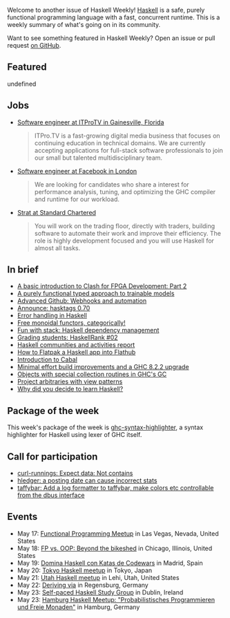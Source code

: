 <!-- 2018-05-17 unpublished -->

Welcome to another issue of Haskell Weekly!
[Haskell](https://haskell-lang.org) is a safe, purely functional programming language with a fast, concurrent runtime.
This is a weekly summary of what's going on in its community.

Want to see something featured in Haskell Weekly?
Open an issue or pull request [on GitHub](https://github.com/haskellweekly/haskellweekly.github.io).

## Featured

undefined

## Jobs

-   [Software engineer at ITProTV in Gainesville, Florida](https://functionaljobs.com/jobs/9080-software-engineer-developer-at-itprotv)

    > ITPro.TV is a fast-growing digital media business that focuses on continuing education in technical domains. We are currently accepting applications for full-stack software professionals to join our small but talented multidisciplinary team.

-   [Software engineer at Facebook in London](https://www.facebook.com/careers/jobs/a0I1H00000MoVjBUAV/)

    > We are looking for candidates who share a interest for performance analysis, tuning, and optimizing the GHC compiler and runtime for our workload.

-   [Strat at Standard Chartered](https://hauptwerk.blogspot.com/2018/05/job-openings-with-strats-team-at.html)

    > You will work on the trading floor, directly with traders, building software to automate their work and improve their efficiency. The role is highly development focused and you will use Haskell for almost all tasks.

## In brief

-   [A basic introduction to Clash for FPGA Development: Part 2](https://bitlog.it/hardware/a-basic-introduction-to-clash-for-fpga-development-part-2/)
-   [A purely functional typed approach to trainable models](https://blog.jle.im/entry/purely-functional-typed-models-1.html)
-   [Advanced Github: Webhooks and automation](https://mmhaskell.com/blog/2018/5/14/advanced-github-webhooks-and-automation)
-   [Announce: hasktags 0.70](https://np.reddit.com/r/haskell/comments/8j82od/ann_hasktags_070/)
-   [Error handling in Haskell](https://singpolyma.net/2018/05/error-handling-in-haskell/)
-   [Free monoidal functors, categorically!](https://bartoszmilewski.com/2018/05/16/free-monoidal-functors-categorically/)
-   [Fun with stack: Haskell dependency management](https://jappieklooster.nl/fun-with-stack-haskell-dependency-management.html)
-   [Grading students: HaskellRank #02](https://www.youtube.com/watch?v=-Wdatsf2ClE)
-   [Haskell communities and activities report](https://www.haskell.org/communities/05-2018/html/report.html)
-   [How to Flatpak a Haskell app into Flathub](https://medium.com/@lettier/how-to-flatpak-a-haskell-app-into-flathub-86ef6d69e94d)
-   [Introduction to Cabal](https://haskell-at-work.com/episodes/2018-05-13-introduction-to-cabal.html)
-   [Minimal effort build improvements and a GHC 8.2.2 upgrade](https://vadosware.io/post/least-effort-ghc-8-2-2-upgrade-for-my-servant-project/)
-   [Objects with special collection routines in GHC's GC](https://well-typed.com/blog/2018/05/ghc-special-gc-objects/)
-   [Project arbitraries with view patterns](http://blog.ploeh.dk/2018/05/14/project-arbitraries-with-view-patterns/)
-   [Why did you decide to learn Haskell?](https://np.reddit.com/r/haskell/comments/8jmf5l/why_did_you_decide_to_learn_haskell/)

## Package of the week

This week's package of the week is [ghc-syntax-highlighter](https://hackage.haskell.org/package/ghc-syntax-highlighter-0.0.2.0),
a syntax highlighter for Haskell using lexer of GHC itself.

## Call for participation

-   [curl-runnings: Expect data: Not contains](https://github.com/aviaviavi/curl-runnings/issues/15)
-   [hledger: a posting date can cause incorrect stats](https://github.com/simonmichael/hledger/issues/772)
-   [taffybar: Add a log formatter to taffybar, make colors etc controllable from the dbus interface](https://github.com/taffybar/taffybar/issues/338)

## Events

-   May 17: [Functional Programming Meetup](https://www.meetup.com/las-vegas-functional-programming/events/250709766/) in Las Vegas, Nevada, United States
-   May 18: [FP vs. OOP: Beyond the bikeshed](https://www.meetup.com/8th-light-university/events/249134336/) in Chicago, Illinois, United States
-   May 19: [Domina Haskell con Katas de Codewars](https://www.meetup.com/Haskell-MAD/events/249769977/) in Madrid, Spain
-   May 20: [Tokyo Haskell meetup](https://www.meetup.com/Tokyo-Haskell-Meetup/events/249792886/) in Tokyo, Japan
-   May 21: [Utah Haskell meetup](https://www.meetup.com/utah-haskell/events/249854505/) in Lehi, Utah, United States
-   May 22: [Deriving via](https://www.meetup.com/Regensburg-Haskell-Meetup/events/250418375/) in Regensburg, Germany
-   May 23: [Self-paced Haskell Study Group](https://www.meetup.com/haskell-dublin-meetup/events/250343256/) in Dublin, Ireland
-   May 23: [Hamburg Haskell Meetup: "Probabilistisches Programmieren und Freie Monaden"](https://www.meetup.com/Hamburg-Haskell-Meetup/events/250652358/) in Hamburg, Germany
